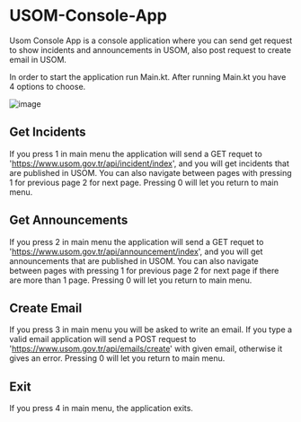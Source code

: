 # USOM-Console-App
Usom Console App is a console application where you can send get request to show incidents and announcements in USOM, also post request to create email in USOM.
  
  In order to start the application run Main.kt. After running Main.kt you have 4 options to choose.
  
![image](https://user-images.githubusercontent.com/57874982/195118974-5ca6236d-438f-44b6-8739-cc5531fced52.png)


## Get Incidents
If you press 1 in main menu the application will send a GET requet to 'https://www.usom.gov.tr/api/incident/index', and you will get incidents that are published in USOM. You can also navigate between pages with pressing 1 for previous page 2 for next page. Pressing 0 will let you return to main menu.

## Get Announcements
If you press 2 in main menu the application will send a GET requet to 'https://www.usom.gov.tr/api/announcement/index', and you will get announcements that are published in USOM. You can also navigate between pages with pressing 1 for previous page 2 for next page if there are more than 1 page. Pressing 0 will let you return to main menu.

## Create Email
If you press 3 in main menu you will be asked to write an email. If you type a valid email application will send a POST request to 'https://www.usom.gov.tr/api/emails/create' with given email, otherwise it gives an error. Pressing 0 will let you return to main menu.

## Exit
If you press 4 in main menu, the application exits. 

